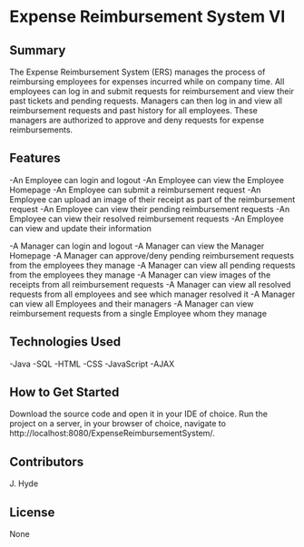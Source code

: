 # Expense Reimbursement System VI

## Summary
The Expense Reimbursement System (ERS) manages the process of reimbursing employees for expenses incurred while on company time. All employees can log in and submit requests for reimbursement and view their past tickets and pending requests. Managers can then log in and view all reimbursement requests and past history for all employees. These managers are authorized to approve and deny requests for expense reimbursements.

## Features
-An Employee can login and logout
-An Employee can view the Employee Homepage
-An Employee can submit a reimbursement request
-An Employee can upload an image of their receipt as part of the reimbursement request
-An Employee can view their pending reimbursement requests
-An Employee can view their resolved reimbursement requests
-An Employee can view and update their information

-A Manager can login and logout
-A Manager can view the Manager Homepage
-A Manager can approve/deny pending reimbursement requests from the employees they manage
-A Manager can view all pending requests from the employees they manage
-A Manager can view images of the receipts from all reimbursement requests
-A Manager can view all resolved requests from all employees and see which manager resolved it
-A Manager can view all Employees and their managers
-A Manager can view reimbursement requests from a single Employee whom they manage

## Technologies Used
-Java
-SQL
-HTML
-CSS
-JavaScript
-AJAX

## How to Get Started
Download the source code and open it in your IDE of choice. Run the project on a server, in your browser of choice, navigate to http://localhost:8080/ExpenseReimbursementSystem/.

## Contributors
J. Hyde

## License
None
